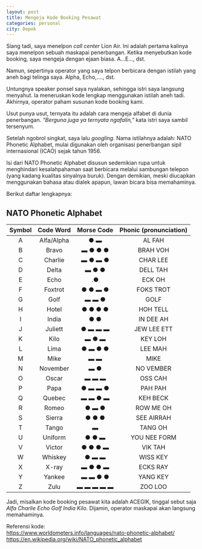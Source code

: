 ```yaml
---
layout: post
title: Mengeja Kode Booking Pesawat
categories: personal
city: Depok
---
```

Siang tadi, saya menelpon _call center_ Lion Air. Ini adalah pertama kalinya saya menelpon sebuah maskapai penerbangan. Ketika menyebutkan kode booking, saya mengeja dengan ejaan biasa. A...E..., dst. 

Namun, sepertinya operator yang saya telpon berbicara dengan istilah yang aneh bagi telinga saya. Alpha, Echo,...., dst.

Untungnya speaker ponsel saya nyalakan, sehingga istri saya langsung menyahut. Ia meneruskan kode lengkap menggunakan istilah aneh tadi. Akhirnya, operator paham susunan kode booking kami. 

Usut punya usut, ternyata itu adalah cara mengeja alfabet di dunia penerbangan. _"Berguna juga ya ternyata ngafalin,"_ kata istri saya sambil tersenyum.

Setelah ngobrol singkat, saya lalu _googling_. Nama istilahnya adalah: NATO Phonetic Alphabet, mulai digunakan oleh organisasi penerbangan sipil internasional (ICAO) sejak tahun 1956.

Isi dari NATO Phonetic Alphabet disusun sedemikian rupa untuk menghindari kesalahpahaman saat berbicara melalui sambungan telepon (yang kadang kualitas sinyalnya buruk). Dengan demikian, meski diucapkan menggunakan bahasa atau dialek apapun, lawan bicara bisa memahaminya.

Berikut daftar lengkapnya:

## NATO Phonetic Alphabet

| Symbol |  Code Word | Morse Code | Phonic (pronunciation) |
|:------:|:----------:|:----------:|:----------------------:|
|    A   | Alfa/Alpha |     ● ▬    |         AL FAH         |
|    B   |    Bravo   |   ▬ ● ● ●  |        BRAH VOH        |
|    C   |   Charlie  |   ▬ ● ▬ ●  |        CHAR LEE        |
|    D   |    Delta   |    ▬ ● ●   |        DELL TAH        |
|    E   |    Echo    |     .●     |         ECK OH         |
|    F   |   Foxtrot  |   ● ● ▬ ●  |        FOKS TROT       |
|    G   |    Golf    |    ▬ ▬ ●   |          GOLF          |
|    H   |    Hotel   |   ● ● ● ●  |        HOH TELL        |
|    I   |    India   |     ● ●    |        IN DEE AH       |
|    J   |   Juliett  |   ● ▬ ▬ ▬  |       JEW LEE ETT      |
|    K   |    Kilo    |    ▬ ● ▬   |         KEY LOH        |
|    L   |    Lima    |   ● ▬ ● ●  |         LEE MAH        |
|    M   |    Mike    |     ▬ ▬    |          MIKE          |
|    N   |  November  |     ▬ ●    |        NO VEMBER       |
|    O   |    Oscar   |    ▬ ▬ ▬   |         OSS CAH        |
|    P   |    Papa    |   ● ▬ ▬ ●  |         PAH PAH        |
|    Q   |   Quebec   |   ▬ ▬ ● ▬  |        KEH BECK        |
|    R   |    Romeo   |    ● ▬ ●   |        ROW ME OH       |
|    S   |   Sierra   |    ● ● ●   |       SEE AIRRAH       |
|    T   |    Tango   |      ▬     |         TANG OH        |
|    U   |   Uniform  |    ● ● ▬   |      YOU NEE FORM      |
|    V   |   Victor   |   ● ● ● ▬  |         VIK TAH        |
|    W   |   Whiskey  |    ● ▬ ▬   |        WISS KEY        |
|    X   |    X-ray   |   ▬ ● ● ▬  |        ECKS RAY        |
|    Y   |   Yankee   |   ▬ ▬ ● ●  |        YANG KEY        |
|    Z   |    Zulu    |  ▬ ▬ ▬ ▬ ▬ |         ZOO LOO        |

Jadi, misalkan kode booking pesawat kita adalah ACEGIK, tinggal sebut saja _Alfa Charlie Echo Golf India Kilo._ Dijamin, operator maskapai akan langsung memahaminya. 

Referensi kode:  
https://www.worldometers.info/languages/nato-phonetic-alphabet/  
https://en.wikipedia.org/wiki/NATO_phonetic_alphabet 
